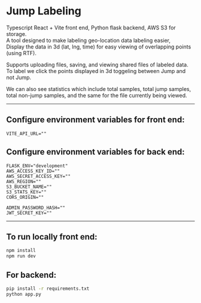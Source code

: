 # Jump Labeling

Typescript React + Vite front end, Python flask backend, AWS S3 for
storage.\
A tool designed to make labeling geo-location data labeling easier,\
Display the data in 3d (lat, lng, time) for easy viewing of overlapping
points (using RTF).

Supports uploading files, saving, and viewing shared files of labeled
data.\
To label we click the points displayed in 3d toggeling between Jump and
not Jump.

We can also see statistics which include total samples, total jump
samples, total non-jump samples, and the same for the file currently
being viewed.

---

## Configure environment variables for front end:

```env
VITE_API_URL=""
```

## Configure environment variables for back end:

```env
FLASK_ENV="development"
AWS_ACCESS_KEY_ID=""
AWS_SECRET_ACCESS_KEY=""
AWS_REGION=""
S3_BUCKET_NAME=""
S3_STATS_KEY=""
CORS_ORIGIN=""

ADMIN_PASSWORD_HASH=""
JWT_SECRET_KEY=""
```

---

## To run locally front end:

```sh
npm install
npm run dev
```

## For backend:

```sh
pip install -r requirements.txt
python app.py
```
